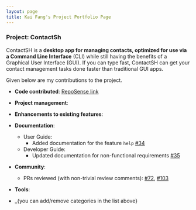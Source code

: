 ```yaml
---
layout: page
title: Kai Fang's Project Portfolio Page
---
```


### Project: ContactSh

ContactSH is a **desktop app for managing contacts, optimized for use via a Command Line Interface** (CLI) while still
having the benefits of a Graphical User Interface (GUI). If you can type fast, ContactSH can get your contact management
tasks done faster than traditional GUI apps.

Given below are my contributions to the project.

* **Code contributed**:
[RepoSense link](https://nus-cs2103-ay2122s1.github.io/tp-dashboard/?search=kflim&sort=groupTitle&sortWithin=title&timeframe=commit&mergegroup=&groupSelect=groupByRepos&breakdown=true&checkedFileTypes=docs~functional-code~test-code~other&since=2021-09-17)

* **Project management**:

* **Enhancements to existing features**:

* **Documentation**:
    * User Guide:
        * Added documentation for the feature `help` [\#34](https://github.com/AY2122S1-CS2103T-W10-1/tp/pull/34)
    * Developer Guide:
        * Updated documentation for non-functional requirements [\#35](https://github.com/AY2122S1-CS2103T-W10-1/tp/pull/35)

* **Community**:
    * PRs reviewed (with non-trivial review comments):
    [\#72](https://github.com/nus-cs2103-AY2122S1/ip/pull/72),
    [\#103](https://github.com/nus-cs2103-AY2122S1/ip/pull/103)

* **Tools**:

* _{you can add/remove categories in the list above}
